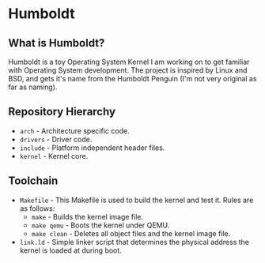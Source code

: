 # Humboldt

## What is Humboldt?
Humboldt is a toy Operating System Kernel I am working on to get familiar with Operating System development.
The project is inspired by Linux and BSD, and gets it's name from the Humboldt Penguin (I'm not very original as far as naming).

## Repository Hierarchy
- `arch` - Architecture specific code.
- `drivers` - Driver code.
- `include` - Platform independent header files.
- `kernel` - Kernel core.

## Toolchain
- `Makefile` - This Makefile is used to build the kernel and test it. Rules are as follows:
  - `make` - Builds the kernel image file.
  - `make qemu` - Boots the kernel under QEMU.
  - `make clean` - Deletes all object files and the kernel image file.
- `link.ld` - Simple linker script that determines the physical address the kernel is loaded at during boot.
